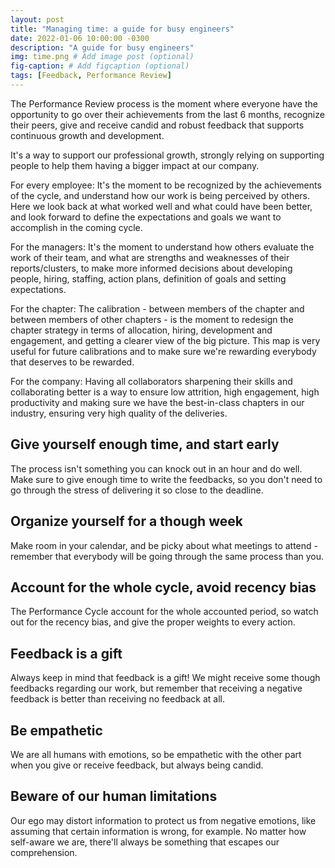 ```yaml
---
layout: post
title: "Managing time: a guide for busy engineers"
date: 2022-01-06 10:00:00 -0300
description: "A guide for busy engineers"
img: time.png # Add image post (optional)
fig-caption: # Add figcaption (optional)
tags: [Feedback, Performance Review]
---
```


The Performance Review process is the moment where everyone have the opportunity to go over their achievements from the last 6 months, recognize their peers, give and receive candid and robust feedback that supports continuous growth and development.

It's a way to support our professional growth, strongly relying on supporting people to help them having a bigger impact at our company.

For every employee: It's the moment to be recognized by the achievements of the cycle, and understand how our work is being perceived by others. Here we look back at what worked well and what could have been better, and look forward to define the expectations and goals we want to accomplish in the coming cycle.

For the managers: It's the moment to understand how others evaluate the work of their team, and what are strengths and weaknesses of their reports/clusters, to make more informed decisions about developing people, hiring, staffing, action plans, definition of goals and setting expectations.

For the chapter: The calibration - between members of the chapter and between members of other chapters - is the moment to redesign the chapter strategy in terms of allocation, hiring, development and engagement, and getting a clearer view of the big picture. This map is very useful for future calibrations and to make sure we're rewarding everybody that deserves to be rewarded.

For the company: Having all collaborators sharpening their skills and collaborating better is a way to ensure low attrition, high engagement, high productivity and making sure we have the best-in-class chapters in our industry, ensuring very high quality of the deliveries.


## Give yourself enough time, and start early
The process isn't something you can knock out in an hour and do well. Make sure to give enough time to write the feedbacks, so you don't need to go through the stress of delivering it so close to the deadline.

## Organize yourself for a though week
Make room in your calendar, and be picky about what meetings to attend - remember that everybody will be going through the same process than you.

## Account for the whole cycle, avoid recency bias
The Performance Cycle account for the whole accounted period, so watch out for the recency bias, and give the proper weights to every action.

## Feedback is a gift
Always keep in mind that feedback is a gift! We might receive some though feedbacks regarding our work, but remember that receiving a negative feedback is better than receiving no feedback at all. 

## Be empathetic
We are all humans with emotions, so be empathetic with the other part when you give or receive feedback, but always being candid.

## Beware of our human limitations
Our ego may distort information to protect us from negative emotions, like assuming that certain information is wrong, for example. No matter how self-aware we are, there'll always be something that escapes our comprehension.
